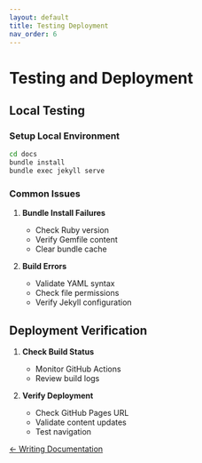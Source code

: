 ```yaml
---
layout: default
title: Testing Deployment
nav_order: 6
---
```


# Testing and Deployment
<!-- testing-deployment.md -->

## Local Testing

### Setup Local Environment

```bash
cd docs
bundle install
bundle exec jekyll serve
```

### Common Issues

1. **Bundle Install Failures**
   - Check Ruby version
   - Verify Gemfile content
   - Clear bundle cache

2. **Build Errors**
   - Validate YAML syntax
   - Check file permissions
   - Verify Jekyll configuration

## Deployment Verification

1. **Check Build Status**
   - Monitor GitHub Actions
   - Review build logs

2. **Verify Deployment**
   - Check GitHub Pages URL
   - Validate content updates
   - Test navigation

[← Writing Documentation](writing-docs.md)